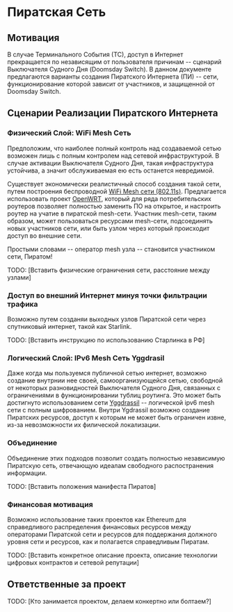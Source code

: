 # Пиратская Сеть

## Мотивация

В случае Терминального События (ТС), доступ в Интернет прекращается по независящим от пользователя причинам -- сценарий Выключателя Судного Дня (Doomsday Switch). В данном документе предлагаются варианты создания Пиратского 
Интернета (ПИ) -- сети, функционирование которой зависит от участников, и защищенной от Doomsday Switch.

## Сценарии Реализации Пиратского Интернета

### Физический Слой: WiFi Mesh Сеть

Предположим, что наиболее полный контроль над создаваемой сетью возможен лишь с полным контролем над сетевой инфраструктурой. В случае активации Выключателя Судного Дня, такая инфраструктура устойчива, а значит обслуживаемая ею есть останется невредимой.

Существует экономически реалистичный способ создания такой сети, путем построения беспроводной [WiFi Mesh сети (802.11s)](https://en.wikipedia.org/wiki/IEEE_802.11s). 
Предлагается использовать проект [OpenWRT](https://openwrt.org/), который для ряда потребительских роутеров позволяет полностью заменить ПО на открытое, и настроить роутер на учатие в пиратской mesh-сети. Участник mesh-сети, таким образом, может пользоваться ресурсами mesh-сети, подсоединять новых участников сети, или быть узлом через который происходит доступ во внешние сети.

Простыми словами -- оператор mesh узла -- становится участником сети, Пиратом!

TODO: [Вставить физические ограничения сети, расстояние между узлами]

### Доступ во внешний Интернет минуя точки фильтрации трафика

Возможно путем созданяи выходных узлов Пиратской сети через спутниковый интернет, такой как Starlink.

TODO: [Вставить инструкцию по использованию Старлинка в РФ]

### Логический Слой: IPv6 Mesh Сеть Yggdrasil

Даже когда мы пользуемся публичной сетью интернет, возможно создание внутрнии нее своей, самоорганизующейся сетью, свободной от некоторых разновидностей Выключателя Судного Дня, связанных с ограничениями в функционировании тублиц роутинга. Это может быть достигнуто использованием сети [Yggdrassil](https://yggdrasil-network.github.io/) -- логической ipv6 mesh сети с полным шифрованием. Внутри Ygdrassil возможно создание Пиратских ресурсов, доступ к которым не может быть ограничен извне, из-за невозможности их филической локализации.

### Объединение

Объединение этих подходов позволит создать полностью независимую Пиратскую сеть, отвечающую идеалам свободного распостранения информации.

TODO: [Вставить положения манифеста Пиратов]

### Финансовая мотивация

Возможно использование таких проектов как Ethereum для справедливого распределения финансовых ресурсов между операторами Пиратской сети и ресурсов для поддержания должного уровня сети и ресурсов, как и полагается справедливым Пиратам.

TODO: [Вставить конкретное описание проекта, описание технологии цифровых контрактов и сетевой репутации]

## Ответственные за проект

TODO: [Кто занимается проектом, делаем конкертно или болтаем?]
